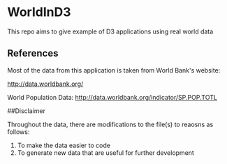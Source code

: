 # WorldInD3
This repo aims to give example of D3 applications using real world data


## References

Most of the data from this application is taken from World Bank's website:

http://data.worldbank.org/

World Population Data: http://data.worldbank.org/indicator/SP.POP.TOTL

##Disclaimer

Throughout the data, there are modifications to the file(s) to reaosns as follows:
1. To make the data easier to code
2. To generate new data that are useful for further development
